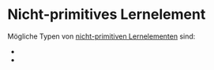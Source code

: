# Nicht-primitives Lernelement

Mögliche Typen von [nicht-primitiven Lernelementen](Nicht-Primitives-Lernelement-GE.md) sind:
- [](Adaptivitätselement-GE.md)
- [](H5P-GE.md)